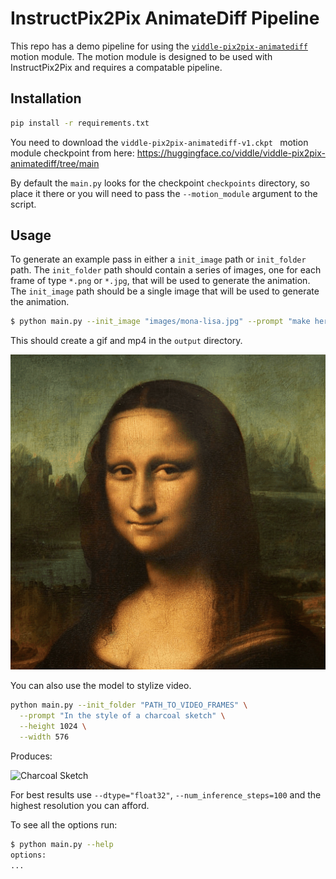 # InstructPix2Pix AnimateDiff Pipeline

This repo has a demo pipeline for using the [`viddle-pix2pix-animatediff`](https://huggingface.co/viddle/viddle-pix2pix-animatediff) motion module. The motion module is designed to be used with InstructPix2Pix and requires a compatable pipeline. 

## Installation

```bash
pip install -r requirements.txt
```

You need to download the `viddle-pix2pix-animatediff-v1.ckpt
` motion module checkpoint from here: https://huggingface.co/viddle/viddle-pix2pix-animatediff/tree/main

By default the `main.py` looks for the checkpoint `checkpoints` directory, so place it there or you will need to pass the `--motion_module` argument to the script.

## Usage

To generate an example pass in either a `init_image` path or `init_folder` path. The `init_folder` path should contain a series of images, one for each frame of type `*.png` or `*.jpg`, that will be used to generate the animation. The `init_image` path should be a single image that will be used to generate the animation. 

```bash
$ python main.py --init_image "images/mona-lisa.jpg" --prompt "make her smile"
```

This should create a gif and mp4 in the `output` directory.

![Mona Lisa Smiling](images/mona-lisa-smiling.gif)


You can also use the model to stylize video. 

```bash
python main.py --init_folder "PATH_TO_VIDEO_FRAMES" \
  --prompt "In the style of a charcoal sketch" \
  --height 1024 \
  --width 576 
```

Produces:

![Charcoal Sketch](images/charcoal-sketch.gif)

For best results use `--dtype="float32"`, `--num_inference_steps=100` and the highest resolution you can afford.

To see all the options run:

```bash
$ python main.py --help
options:
...
  ```

